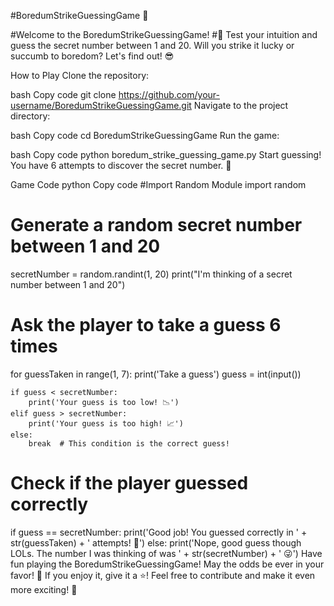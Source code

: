 #BoredumStrikeGuessingGame 🎲

#Welcome to the BoredumStrikeGuessingGame! 
#🚀 Test your intuition and guess the secret number between 1 and 20. Will you strike it lucky or succumb to boredom? Let's find out! 😎

How to Play
Clone the repository:

bash
Copy code
git clone https://github.com/your-username/BoredumStrikeGuessingGame.git
Navigate to the project directory:

bash
Copy code
cd BoredumStrikeGuessingGame
Run the game:

bash
Copy code
python boredum_strike_guessing_game.py
Start guessing! You have 6 attempts to discover the secret number. 🤞

Game Code
python
Copy code
#Import Random Module
import random

# Generate a random secret number between 1 and 20
secretNumber = random.randint(1, 20)
print("I'm thinking of a secret number between 1 and 20")

# Ask the player to take a guess 6 times
for guessTaken in range(1, 7):
    print('Take a guess')
    guess = int(input())

    if guess < secretNumber:
        print('Your guess is too low! 📉')
    elif guess > secretNumber:
        print('Your guess is too high! 📈')
    else:
        break  # This condition is the correct guess!

# Check if the player guessed correctly
if guess == secretNumber:
    print('Good job! You guessed correctly in ' + str(guessTaken) + ' attempts! 🎉')
else:
    print('Nope, good guess though LOLs. The number I was thinking of was ' + str(secretNumber) + ' 😜')
Have fun playing the BoredumStrikeGuessingGame! May the odds be ever in your favor! 🌟 If you enjoy it, give it a ⭐️! Feel free to contribute and make it even more exciting! 🚀
